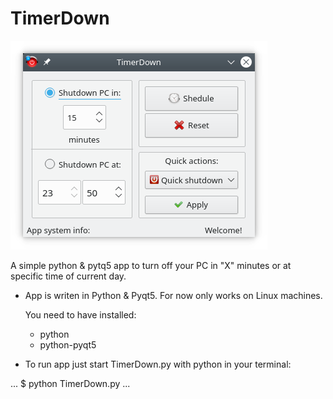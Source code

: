 # TimerDown

![TimerDown-new-UI.png](https://raw.githubusercontent.com/Pyntux/TimerDown/master/TimerDown-new-UI.png)

A simple python &amp; pytq5 app to turn off your PC in "X" minutes or at specific time of current day.

 - App is writen in Python & Pyqt5. For now only works on Linux machines.
 
   You need to have installed:
 
   * python
   * python-pyqt5
   

- To run app just start TimerDown.py with python in your terminal:

...
$ python TimerDown.py
...
